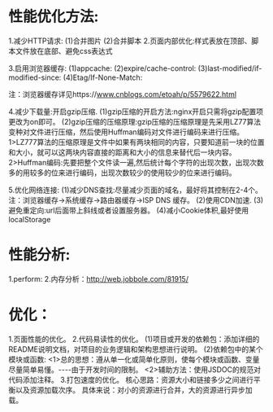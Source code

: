# 性能优化方法:
1.减少HTTP请求: 
  (1)合并图片
  (2)合并脚本
2.页面内部优化:样式表放在顶部、脚本文件放在底部、避免css表达式

3.启用浏览器缓存:
  (1)appcache:
  (2)expire/cache-control:
  (3)last-modified/if-modified-since:
  (4)Etag/If-None-Match:
  
 注：浏览器缓存详见https://www.cnblogs.com/etoah/p/5579622.html

4.减少下载量:开启gzip压缩.
  (1)gzip压缩的开启方法:nginx开启只需将gzip配置项更改为on即可。
  (2)gzip压缩的压缩原理:gzip压缩的压缩原理是先采用LZ77算法变种对文件进行压缩，然后使用Huffman编码对文件进行编码来进行压缩。
   1>LZ777算法的压缩原理是文件中如果有两块相同的内容，只要知道前一块的位置和大小，就可以这两块内容直接的距离和大小的信息来替代后一块内容。
   2>Huffman编码:先要把整个文件读一遍,然后统计每个字符的出现次数，出现次数多的用较多的位来进行编码，出现次数较少的使用较少的位来进行编码。

5.优化网络连接:
  (1)减少DNS查找:尽量减少页面的域名，最好将其控制在2-4个。
  注：浏览器缓存→系统缓存→路由器缓存→ISP DNS 缓存。
  (2)使用CDN加速.
  (3)避免重定向:url后面带上斜线或者设置服务器。
  (4)减小Cookie体积,最好使用localStorage


# 性能分析:
1.perform:
2.内存分析：http://web.jobbole.com/81915/

# 优化：
1.页面性能的优化。
2.代码易读性的优化。
  (1)项目或开发的依赖包：添加详细的README说明文档，对项目的业务逻辑和架构思想进行说明。
  (2)依赖包中的某个模块或函数:
    <1>总的思想：遵从单一化或简单化原则，使每个模块或函数、变量尽量简单易懂。----由于开发时间的限制。
    <2>辅助方法：使用JSDOC的规范对代码添加注释。
3.打包速度的优化。
  核心思路：资源大小和链接多少之间进行平衡以及资源加载次序。
  具体来说：对小的资源进行合并，大的资源进行异步加载。
